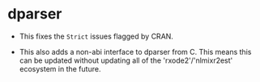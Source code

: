 # dparser

- This fixes the `Strict` issues flagged by CRAN.

- This also adds a non-abi interface to dparser from C.  This means
  this can be updated without updating all of the
  'rxode2'/'nlmixr2est' ecosystem in the future.
